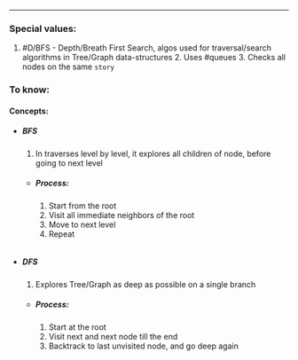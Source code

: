  ***
### Special values:
1. #D/BFS  - Depth/Breath First Search, algos used for traversal/search algorithms in Tree/Graph data-structures 
	2. Uses #queues 
	3. Checks all nodes on the same `story`

### To know:

#### Concepts:
- ##### BFS  
	1. In traverses level by level, it explores all children of node, before going to next level 

	- ##### Process:
		1. Start from the root
		2. Visit all immediate neighbors of the root 
		3. Move to next level 
		4. Repeat
```go 

```


- ##### DFS 
	1. Explores Tree/Graph as deep as possible on a single branch 

	- ##### Process:
		1. Start at the root 
		2. Visit next and next node till the end 
		3. Backtrack to last unvisited node, and go deep again
